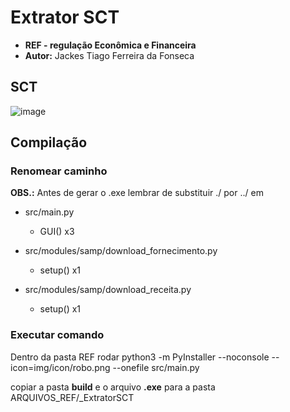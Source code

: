 # Extrator SCT
* **REF - regulação Econômica e Financeira**
* **Autor:** Jackes Tiago Ferreira da Fonseca

## SCT
![image](https://github.com/jackesfonseca/ExtractorSCT/assets/53023400/5a1e2543-ed65-4e14-a0cf-c7f912dc29ac)

## Compilação

### Renomear caminho
**OBS.:**  Antes de gerar o .exe lembrar de substituir ./ por ../ em

* src/main.py
    - GUI() x3

* src/modules/samp/download_fornecimento.py
    - setup() x1
    
* src/modules/samp/download_receita.py
    - setup() x1

### Executar comando
Dentro da pasta REF rodar
python3 -m PyInstaller --noconsole --icon=img/icon/robo.png --onefile src/main.py

copiar a pasta **build** e o arquivo **.exe** para a pasta ARQUIVOS_REF/_ExtratorSCT
